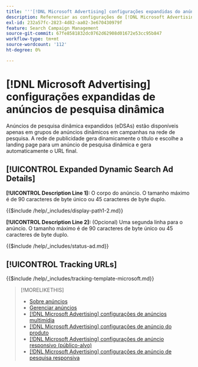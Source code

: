 ```yaml
---
title: '''[!DNL Microsoft Advertising] configurações expandidas do anúncio de pesquisa dinâmica'
description: Referenciar as configurações de [!DNL Microsoft Advertising] anúncios de pesquisa dinâmica expandidos.
exl-id: 232a57fc-2823-4d82-aa02-3e670430979f
feature: Search Campaign Management
source-git-commit: 67fe8581832dc0762d62908d01672e53cc95b847
workflow-type: tm+mt
source-wordcount: '112'
ht-degree: 0%

---
```


# [!DNL Microsoft Advertising] configurações expandidas de anúncios de pesquisa dinâmica

Anúncios de pesquisa dinâmica expandidos (eDSAs) estão disponíveis apenas em grupos de anúncios dinâmicos em campanhas na rede de pesquisa. A rede de publicidade gera dinamicamente o título e escolhe a landing page para um anúncio de pesquisa dinâmica e gera automaticamente o URL final.

## [!UICONTROL Expanded Dynamic Search Ad Details]

**[!UICONTROL Description Line 1]:** O corpo do anúncio. O tamanho máximo é de 90 caracteres de byte único ou 45 caracteres de byte duplo.

<!-- **[!UICONTROL Display Path 1]**, **[!UICONTROL Display Path 2]:** -->

{{$include /help/_includes/display-path1-2.md}}

**[!UICONTROL Description Line 2]:** (Opcional) Uma segunda linha para o anúncio. O tamanho máximo é de 90 caracteres de byte único ou 45 caracteres de byte duplo.

<!-- **[!UICONTROL Status]:** -->

{{$include /help/_includes/status-ad.md}}

## [!UICONTROL Tracking URLs]

<!-- **[!UICONTROL Tracking Template URl]:** -->

{{$include /help/_includes/tracking-template-microsoft.md}}

>[!MORELIKETHIS]
>
>* [Sobre anúncios](ad-about.md)
>* [Gerenciar anúncios](ad-manage.md)
>* [[!DNL Microsoft Advertising] configurações de anúncios multimídia](ad-settings-microsoft-multimedia.md)
>* [[!DNL Microsoft Advertising] configurações de anúncio do produto](ad-settings-microsoft-product.md)
>* [[!DNL Microsoft Advertising] configurações de anúncio responsivo (público-alvo)](ad-settings-microsoft-responsive.md)
>* [[!DNL Microsoft Advertising] configurações de anúncio de pesquisa responsiva](ad-settings-microsoft-rsa.md)
